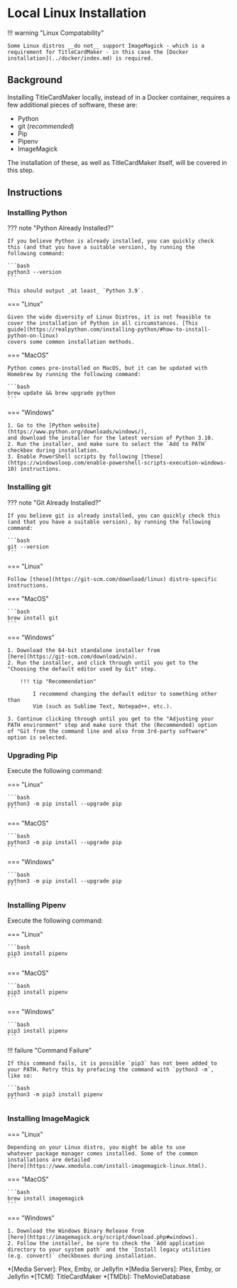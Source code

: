 # Local Linux Installation

!!! warning "Linux Compatability"

    Some Linux distros __do not__ support ImageMagick - which is a
    requirement for TitleCardMaker - in this case the [Docker
    installation](../docker/index.md) is required.

## Background
Installing TitleCardMaker locally, instead of in a Docker container,
requires a few additional pieces of software, these are:

- Python
- git (_recommended_)
- Pip
- Pipenv
- ImageMagick

The installation of these, as well as TitleCardMaker itself, will be
covered in this step.

## Instructions
### Installing Python

??? note "Python Already Installed?"

    If you believe Python is already installed, you can quickly check
    this (and that you have a suitable version), by running the
    following command:

    ```bash
    python3 --version
    ```

    This should output _at least_ `Python 3.9`.

=== "Linux"

    Given the wide diversity of Linux Distros, it is not feasible to
    cover the installation of Python in all circumstances. [This
    guide](https://realpython.com/installing-python/#how-to-install-python-on-linux)
    covers some common installation methods.

=== "MacOS"

    Python comes pre-installed on MacOS, but it can be updated with
    Homebrew by running the following command:

    ```bash
    brew update && brew upgrade python
    ```

=== "Windows"

    1. Go to the [Python website](https://www.python.org/downloads/windows/),
    and download the installer for the latest version of Python 3.10.
    2. Run the installer, and make sure to select the `Add to PATH`
    checkbox during installation.
    3. Enable PowerShell scripts by following [these](https://windowsloop.com/enable-powershell-scripts-execution-windows-10) instructions.

### Installing git

??? note "Git Already Installed?"

    If you believe git is already installed, you can quickly check this
    (and that you have a suitable version), by running the following
    command:

    ```bash
    git --version
    ```

=== "Linux"

    Follow [these](https://git-scm.com/download/linux) distro-specific
    instructions.

=== "MacOS"

    ```bash
    brew install git
    ```

=== "Windows"

    1. Download the 64-bit standalone installer from
    [here](https://git-scm.com/download/win).
    2. Run the installer, and click through until you get to the
    "Choosing the default editor used by Git" step.

        !!! tip "Recommendation"

            I recommend changing the default editor to something other than
            Vim (such as Sublime Text, Notepad++, etc.).

    3. Continue clicking through until you get to the "Adjusting your
    PATH environment" step and make sure that the (Recommended) option
    of "Git from the command line and also from 3rd-party software"
    option is selected.


### Upgrading Pip

Execute the following command:

=== "Linux"

    ```bash
    python3 -m pip install --upgrade pip
    ```

=== "MacOS"

    ```bash
    python3 -m pip install --upgrade pip
    ```

=== "Windows"

    ```bash
    python3 -m pip install --upgrade pip
    ```

### Installing Pipenv

Execute the following command:

=== "Linux"

    ```bash
    pip3 install pipenv
    ```

=== "MacOS"

    ```bash
    pip3 install pipenv
    ```

=== "Windows"

    ```bash
    pip3 install pipenv
    ```

!!! failure "Command Failure"

    If this command fails, it is possible `pip3` has not been added to
    your PATH. Retry this by prefacing the command with `python3 -m`,
    like so:

    ```bash
    python3 -m pip3 install pipenv
    ```

### Installing ImageMagick

=== "Linux"

    Depending on your Linux distro, you might be able to use
    whatever package manager comes installed. Some of the common
    installations are detailed
    [here](https://www.xmodulo.com/install-imagemagick-linux.html).

=== "MacOS"

    ```bash
    brew install imagemagick
    ```

=== "Windows"

    1. Download the Windows Binary Release from
    [here](https://imagemagick.org/script/download.php#windows).
    2. Follow the installer, be sure to check the `Add application
    directory to your system path` and the `Install legacy utilities
    (e.g. convert)` checkboxes during installation.

*[Media Server]: Plex, Emby, or Jellyfin
*[Media Servers]: Plex, Emby, or Jellyfin
*[TCM]: TitleCardMaker
*[TMDb]: TheMovieDatabase